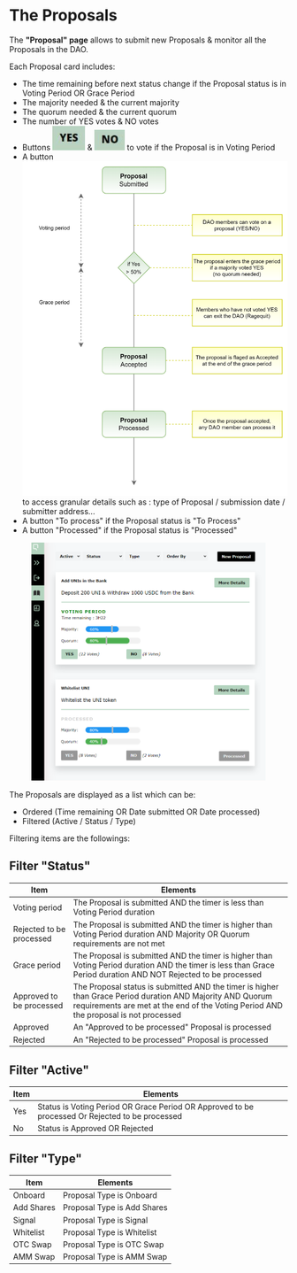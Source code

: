 # The Proposals

The **"Proposal" page** allows to submit new Proposals & monitor all the Proposals in the DAO.

Each Proposal card includes:

* The time remaining before next status change if the Proposal status is in Voting Period OR Grace Period
* The majority needed & the current majority
* The quorum needed & the current quorum&#x20;
* The number of YES votes & NO votes
* Buttons <img src="../../.gitbook/assets/image (5) (2).png" alt="" data-size="line"> & <img src="../../.gitbook/assets/image (7).png" alt="" data-size="line"> to vote if the Proposal is in Voting Period
* A button <img src="../../.gitbook/assets/image (6).png" alt="" data-size="line"> to access granular details such as : type of Proposal / submission date / submitter address...
* A button "To process" if the Proposal status is "To Process"
* A button "Processed" if the Proposal status is "Processed"

<figure><img src="../../.gitbook/assets/OTC VOTING modified.png" alt=""><figcaption></figcaption></figure>

The Proposals are displayed as a list which can be:&#x20;

* Ordered (Time remaining OR Date submitted OR Date processed)
* Filtered (Active / Status / Type)

Filtering items are the followings:

## Filter "Status"

| Item                     | Elements                                                                                                                                                                                           |
| ------------------------ | -------------------------------------------------------------------------------------------------------------------------------------------------------------------------------------------------- |
| Voting period            | The Proposal is submitted AND the timer is less than Voting Period duration                                                                                                                        |
| Rejected to be processed | The Proposal is submitted AND the timer is higher than Voting Period duration AND Majority OR Quorum requirements are not met                                                                      |
| Grace period             | The Proposal is submitted AND the timer is higher than Voting Period duration AND the timer is less than Grace Period duration AND NOT Rejected to be processed                                    |
| Approved to be processed | The Proposal status is submitted AND the timer is higher than Grace Period duration AND Majority AND Quorum requirements are met at the end of the Voting Period AND the proposal is not processed |
| Approved                 | An "Approved to be processed" Proposal  is processed                                                                                                                                               |
| Rejected                 | An "Rejected to be processed" Proposal is processed                                                                                                                                                |

## Filter "Active"

| Item | Elements                                                                                        |
| ---- | ----------------------------------------------------------------------------------------------- |
| Yes  | Status is Voting Period OR Grace Period OR Approved to be processed Or Rejected to be processed |
| No   | Status is Approved OR Rejected                                                                  |

## Filter "Type"

| Item       | Elements                    |
| ---------- | --------------------------- |
| Onboard    | Proposal Type is Onboard    |
| Add Shares | Proposal Type is Add Shares |
| Signal     | Proposal Type is Signal     |
| Whitelist  | Proposal Type is Whitelist  |
| OTC Swap   | Proposal Type is OTC Swap   |
| AMM Swap   | Proposal Type is AMM Swap   |

